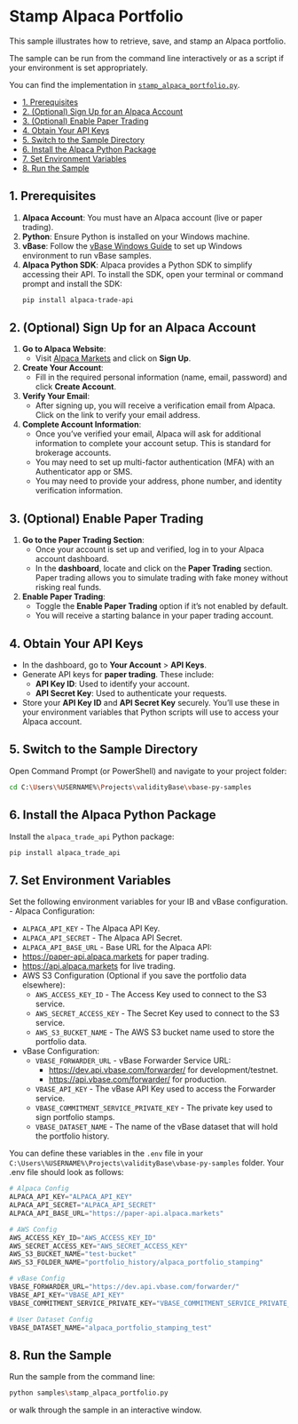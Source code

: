 <!-- omit in toc -->

# Stamp Alpaca Portfolio

This sample illustrates how to retrieve, save, and stamp an Alpaca portfolio.

The sample can be run from the command line interactively or as a script if your environment is set appropriately.

You can find the implementation in [`stamp_alpaca_portfolio.py`](https://github.com/validityBase/vbase-py-samples/blob/main/samples/stamp_alpaca_portfolio.py).

- [1. Prerequisites](#prerequisites)
- [2. (Optional) Sign Up for an Alpaca Account](#optional-signup-for-an-alpaca-account)
- [3. (Optional) Enable Paper Trading](#optional-enable-paper-trading)
- [4. Obtain Your API Keys](#obtain-your-api-keys)
- [5. Switch to the Sample Directory](#switch-to-the-sample-directory)
- [6. Install the Alpaca Python Package](#install-the-alpaca-python-package)
- [7. Set Environment Variables](#set-environment-variables)
- [8. Run the Sample](#run-the-sample)


## 1. Prerequisites<a href="#prerequisites" id="#prerequisites"></a>

1. **Alpaca Account**: You must have an Alpaca account (live or paper trading).
2. **Python**: Ensure Python is installed on your Windows machine.
3. **vBase**: Follow the [vBase Windows Guide](windows_guide.md) to set up Windows environment to run vBase samples.
4. **Alpaca Python SDK**: Alpaca provides a Python SDK to simplify accessing their API.
   To install the SDK, open your terminal or command prompt and install the SDK:
   ```bash
   pip install alpaca-trade-api
   ```

## 2. (Optional) Sign Up for an Alpaca Account<a href="#optional-signup-for-an-alpaca-account" id="#optional-signup-for-an-alpaca-account"></a>

1. **Go to Alpaca Website**:
   - Visit [Alpaca Markets](https://alpaca.markets/) and click on **Sign Up**.
2. **Create Your Account**:
   - Fill in the required personal information (name, email, password) and click **Create Account**.
3. **Verify Your Email**:
   - After signing up, you will receive a verification email from Alpaca. Click on the link to verify your email address.
4. **Complete Account Information**:
   - Once you’ve verified your email, Alpaca will ask for additional information to complete your account setup. This is standard for brokerage accounts.
   - You may need to set up multi-factor authentication (MFA) with an Authenticator app or SMS.
   - You may need to provide your address, phone number, and identity verification information.

## 3. (Optional) Enable Paper Trading<a href="#optional-enable-paper-trading" id="#optional-enable-paper-trading"></a>

1. **Go to the Paper Trading Section**:
   - Once your account is set up and verified, log in to your Alpaca account dashboard.
   - In the **dashboard**, locate and click on the **Paper Trading** section. Paper trading allows you to simulate trading with fake money without risking real funds.
2. **Enable Paper Trading**:
   - Toggle the **Enable Paper Trading** option if it’s not enabled by default.
   - You will receive a starting balance in your paper trading account.

## 4. Obtain Your API Keys<a href="#obtain-your-api-keys" id="#obtain-your-api-keys"></a>

- In the dashboard, go to **Your Account** > **API Keys**.
- Generate API keys for **paper trading**. These include:
  - **API Key ID**: Used to identify your account.
  - **API Secret Key**: Used to authenticate your requests.
- Store your **API Key ID** and **API Secret Key** securely. You’ll use these in your environment variables that Python scripts will use to access your Alpaca account.

## 5. Switch to the Sample Directory<a href="#switch-to-the-sample-directory" id="#switch-to-the-sample-directory"></a>

Open Command Prompt (or PowerShell) and navigate to your project folder:

```bash
cd C:\Users\%USERNAME%\Projects\validityBase\vbase-py-samples
```

## 6. Install the Alpaca Python Package<a href="#install-the-alpaca-python-package" id="#install-the-alpaca-python-package"></a>

Install the `alpaca_trade_api` Python package:

```bash
pip install alpaca_trade_api
```

## 7. Set Environment Variables<a href="#set-environment-variables" id="#set-environment-variables"></a>

Set the following environment variables for your IB and vBase configuration.    - Alpaca Configuration:

- `ALPACA_API_KEY` - The Alpaca API Key.
- `ALPACA_API_SECRET` - The Alpaca API Secret.
- `ALPACA_API_BASE_URL` - Base URL for the Alpaca API:
- https://paper-api.alpaca.markets for paper trading.
- https://api.alpaca.markets for live trading.
- AWS S3 Configuration (Optional if you save the portfolio data elsewhere):
  - `AWS_ACCESS_KEY_ID` - The Access Key used to connect to the S3 service.
  - `AWS_SECRET_ACCESS_KEY` - The Secret Key used to connect to the S3 service.
  - `AWS_S3_BUCKET_NAME` - The AWS S3 bucket name used to store the portfolio data.
- vBase Configuration:
  - `VBASE_FORWARDER_URL` - vBase Forwarder Service URL:
    - https://dev.api.vbase.com/forwarder/ for development/testnet.
    - https://api.vbase.com/forwarder/ for production.
  - `VBASE_API_KEY` - The vBase API Key used to access the Forwarder service.
  - `VBASE_COMMITMENT_SERVICE_PRIVATE_KEY` - The private key used to sign portfolio stamps.
  - `VBASE_DATASET_NAME` - The name of the vBase dataset that will hold the portfolio history.

You can define these variables in the `.env` file in your `C:\Users\%USERNAME%\Projects\validityBase\vbase-py-samples` folder. Your .env file should look as follows:

```python
# Alpaca Config
ALPACA_API_KEY="ALPACA_API_KEY"
ALPACA_API_SECRET="ALPACA_API_SECRET"
ALPACA_API_BASE_URL="https://paper-api.alpaca.markets"

# AWS Config
AWS_ACCESS_KEY_ID="AWS_ACCESS_KEY_ID"
AWS_SECRET_ACCESS_KEY="AWS_SECRET_ACCESS_KEY"
AWS_S3_BUCKET_NAME="test-bucket"
AWS_S3_FOLDER_NAME="portfolio_history/alpaca_portfolio_stamping"

# vBase Config
VBASE_FORWARDER_URL="https://dev.api.vbase.com/forwarder/"
VBASE_API_KEY="VBASE_API_KEY"
VBASE_COMMITMENT_SERVICE_PRIVATE_KEY="VBASE_COMMITMENT_SERVICE_PRIVATE_KEY"

# User Dataset Config
VBASE_DATASET_NAME="alpaca_portfolio_stamping_test"
```

## 8. Run the Sample<a href="#run-the-sample" id="#run-the-sample"></a>

Run the sample from the command line:

```bash
python samples\stamp_alpaca_portfolio.py
```

or walk through the sample in an interactive window.
